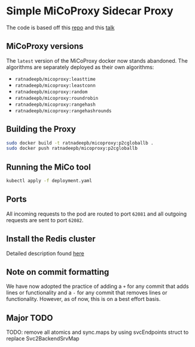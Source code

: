 # Simple MiCoProxy Sidecar Proxy

The code is based off this [repo](https://github.com/ymedialabs/ReverseProxy) and this [talk](https://www.youtube.com/watch?v=tWSmUsYLiE4)

## MiCoProxy versions

The `latest` version of the MiCoProxy docker now stands abandoned. The algorithms are separately deployed as their own algorithms:
- `ratnadeepb/micoproxy:leasttime`
- `ratnadeepb/micoproxy:leastconn`
- `ratnadeepb/micoproxy:random`
- `ratnadeepb/micoproxy:roundrobin`
- `ratnadeepb/micoproxy:rangehash`
- `ratnadeepb/micoproxy:rangehashrounds`

## Building the Proxy

```bash
sudo docker build -t ratnadeepb/micoproxy:p2cgloballb .
sudo docker push ratnadeepb/micoproxy:p2cgloballb
```

## Running the MiCo tool

```bash
kubectl apply -f deployment.yaml
```

## Ports

All incoming requests to the pod are routed to port `62081` and all outgoing requests are sent to port `62082`.

## Install the Redis cluster

Detailed description found [here](https://www.containiq.com/post/deploy-redis-cluster-on-kubernetes)

## Note on commit formatting

We have now adopted the practice of adding a `+` for any commit that adds lines or functionality and a `-` for any commit that removes lines or functionality. However, as of now, this is on a best effort basis.

## Major TODO

TODO: remove all atomics and sync.maps by using svcEndpoints struct to replace Svc2BackendSrvMap
